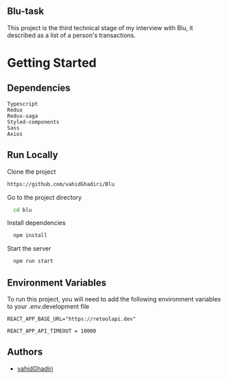 ## Blu-task

This project is the third technical stage of my interview with Blu,
it described as a list of a person's transactions.
# Getting Started

## Dependencies
    Typescript
    Redux
    Redux-saga
    Styled-components
    Sass
    Axios
## Run Locally

Clone the project

```bash
https://github.com/vahidGhadiri/Blu
```

Go to the project directory

```bash
  cd blu
```

Install dependencies

```bash
  npm install
```

Start the server

```bash
  npm run start
```


## Environment Variables

To run this project, you will need to add the following environment variables to your .env.development file

`REACT_APP_BASE_URL="https://retoolapi.dev"`

`REACT_APP_API_TIMEOUT = 10000`




## Authors

- [vahidGhadiri](https://github.com/vahidGhadiri/)

